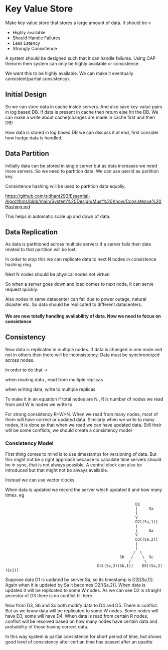
# Key Value Store

Make key value store that stores a large amount of data.
It should be->
- Highly available
- Should Handle Failures
- Less Latency
- Strongly Consistence

A system should be designed such that it can handle failures.
Using CAP therorm then system can only be highly available or consistence.

We want this to be highly available. We can make it eventually consistent(partial consistency).


## Initial Design

So we can store data in cache inside servers. And also save key-value pairs
in log based DB. If data is present in cache then return else hit the DB.
We can make a write about cache(changes are made in cache first and then DB)

How data is stored in log based DB we can discuss it at end, first consider how hudge data is handled.

## Data Partition

Initially data can be stored in single server but as data increases we need more servers.
So we need to partition data. We can use userId as partition key.

Consistence hashing will be used to partition data equally.

https://github.com/sidhant293/Essential-Algorithms/blob/main/System%20Design/Must%20Know/Consistence%20Hashing.md

This helps in automatic scale up and down of data.

## Data Replication

As data is partitioned across multiple servers if a server fails then
data related to that partition will be lost. 

In order to stop this we can replicate data to next N nodes in consistence hashing ring.

Next N nodes should be physical nodes not virtual.

So when a server goes down and load comes to next node, it can serve request quickly.

Also nodes in same datacenter can fail due to power outage, natural disaster etc. So data should be replicated
to different datacenters.

#### We are now totally handling availability of data. Now we need to focus on consistence

## Consistency

Now data is replicated in multiple nodes. If data is changed in one node and not in others then
there will be inconsistency. Data must be synchronoized across nodes.

In order to do that ->

when reading data , read from multiple replicas 

when writing data, write to multiple replicas

To make it in an equation if total nodes are N , R is number of nodes we read from and W is nodes we write to

For strong consistency R+W>N. When we read from many nodes, most of them will have
correct or updated data. Similarly when we write to many nodes, it is done so that when we read we can have updated data.
Still their will be some conflicts, we should create a consistency model

### Consistency Model 

First thing comes to mind is to use timestamps for versioning of data. But this might not be a right approach because to calculate time servers should 
be in sync, that is not always possible. A central clock can also be introduced but that might not be always available.

Instead we can use vector clocks.

When data is updated we record the server which updated it and how many times.
eg
```
                                                          D1
                                                          |     Sa
                                                          |
                                                          V
                                                          D2[(Sa,1)]
                                                          |
                                                          |     Sa
                                                          V
                                                          D3[(Sa,2)]
                                                          |
                                                          |
                                                         /  \
                                                   Sb   /    \  Sc
                                                       /      \
                                         D4[(Sa,2)(Sb,1)]    D5[(Sa,2)(Sc1)]             
```
Suppose data D1 is updated by server Sa, so its timestamp is D2[(Sa,1)]. Again when it is updated by Sa it becomes D2[(Sa,2)]. When data is updated it will be 
replicated to some W nodes.
As we can see D2 is straight ancestor of D3 there is no conflict till here.

Now from D3, Sb and Sc both modify data to D4 and D5. There is conflict. But as we know data will be replicated to some W nodes. Some nodes will have D3, some
will have D4. When data is read from certain R nodes, conflict will be resolved based on how many nodes have certain data and probability of those having correct data.

In this way system is partial consistence for short period of time, but shows good level of consistency after certian time has passed after an upadte

